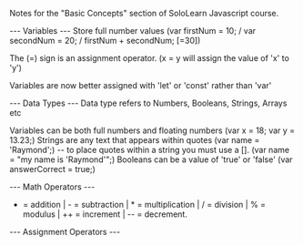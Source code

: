 Notes for the "Basic Concepts" section of SoloLearn Javascript course.

--- Variables ---
Store full number values (var firstNum = 10; / var secondNum = 20; / firstNum + secondNum; [=30])

The (=) sign is an assignment operator. (x = y will assign the value of 'x' to 'y')

Variables are now better assigned with 'let' or 'const' rather than 'var'

--- Data Types ---
Data type refers to Numbers, Booleans, Strings, Arrays etc

Variables can be both full numbers and floating numbers (var x = 18; var y = 13.23;)
Strings are any text that appears within quotes (var name = 'Raymond';)
-- to place quotes within a string you must use a [\]. (var name = "my name is \'Raymond\'";)
Booleans can be a value of 'true' or 'false' (var answerCorrect = true;)

--- Math Operators ---
+ = addition | - = subtraction | * = multiplication | / = division | % = modulus | ++ = increment | -- = decrement.

--- Assignment Operators ---
